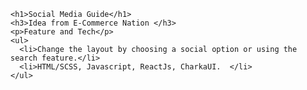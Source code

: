     <h1>Social Media Guide</h1>
    <h3>Idea from E-Commerce Nation </h3>
    <p>Feature and Tech</p>
    <ul>
      <li>Change the layout by choosing a social option or using the search feature.</li>
      <li>HTML/SCSS, Javascript, ReactJs, CharkaUI.  </li>
    </ul>
